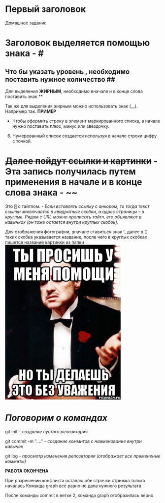 # Первый заголовок

Домашнее задание

# Заголовок выделяется помощью знака - # #

## Что бы указать уровень , необходимо поставить нужное количество ## ##

Для выделения **ЖИРНЫМ**, необходимо вначале и в конце слова поставить знак **

Так же для выделения жирным можно использовать знак (__). Например так. __ПРИМЕР__

- Чтобы оформить строку в элемент маркированного списка, в начале нужно поставить плюс, минус или звездочку.

6. Нумерованный список создается используя в начале строки цифру с точкой.

# ~~Далее пойдут ссылки и картинки~~ - **Эта запись получилась путем применения в начале и в конце слова знака - ~~**

Это [Я]( http:\\www.yandex.ru "Яндекс") с тайтлом. - *Если вставлять ссылку с анкором, то тогда текст ссылки заключается в квадратные скобки, а адрес страницы – в круглые. Рядом с URL можно прописать тайтл, его объявляют в кавычках (он тоже остается внутри круглых скобок).*

Для отображения фотографии, вначале ставиться знак !, далее в [] таких скобка указывается название, после чего в круглых скобках пишется название картинки из папки ![Так должена выглядеть стартовая страница Яндекс](foto.jpeg)

# *Поговорим о командах*

git init - *создание пустого репозитория*

git commit -m "...." - *создание коммитов с наименование внутри кавычек*

git log - *просмотр изменения репозитория (отображает все примененые коммиты)*

__РАБОТА ОКОНЧЕНА__



При разрешении конфликта оставлю
обе строчки
стрижка только началась
Команда graph все равно не дала нужного результата

После команды commit в ветке 2, команда graph отобразилась верно